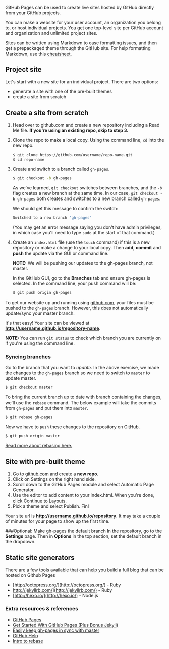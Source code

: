 <!-- Student takeaway -->
<!-- By the end of this lesson, the student should know:
- 
-->

GitHub Pages can be used to create live sites hosted by GitHub directly from your GitHub projects.

You can make a website for your user account, an organization you belong to, or host individual projects. You get one top-level site per GitHub account and organization and unlimited project sites.

Sites can be written using Markdown to ease formatting issues, and then get a prepackaged theme through the GitHub site. For help formatting Markdown, use this [cheatsheet](https://github.com/adam-p/markdown-here/wiki/Markdown-Cheatsheet).

## Project site
Let's start with a new site for an individual project. There are two options:

* generate a site with one of the pre-built themes
* create a site from scratch

## Create a site from scratch

1. Head over to github.com and create a new repository including a Read Me file. **If you're using an existing repo, skip to step 3.**

1. Clone the repo to make a local copy. Using the command line, `cd` into the new repo. 

	```bash
	$ git clone https://github.com/username/repo-name.git
	$ cd repo-name
	```

1. Create and switch to a branch called `gh-pages`.

	```bash
	$ git checkout -b gh-pages
	```

	As we've learned, `git checkout` switches between branches, and the `-b` flag creates a new branch at the same time. In our case, `git checkout -b gh-pages` both creates and switches to a new branch called `gh-pages`.

	We should get this message to confirm the switch:

	```bash
	Switched to a new branch 'gh-pages'
	```

	(You may get an error message saying you don't have admin privileges, in which case you'll need to type `sudo` at the start of that command.)

1. Create an `index.html` file (use the `touch` command) if this is a new repository or make a change to your local copy. Then **add**, **commit** and **push** the update via the GUI or command line.

	**NOTE:** We will be pushing our updates to the gh-pages branch, not master.

	In the GitHub GUI, go to the **Branches** tab and ensure gh-pages is selected. In the command line, your push command will be:

	```bash
	$ git push origin gh-pages
	```

To get our website up and running using [github.com](http://github.com), your files must be pushed to the `gh-pages` branch. However, this does not automatically update/sync your master branch.

It's that easy! Your site can be viewed at **http://username.github.io/repository-name**.

**NOTE:** You can run `git status` to check which branch you are currently on if you're using the command line.

### Syncing branches

Go to the branch that you want to *update*. In the above exercise, we made the changes to the `gh-pages` branch so we need to switch to `master` to update master.

```bash
$ git checkout master
```

To bring the current branch up to date with branch containing the changes, we'll use the `rebase` command. The below example will take the commits from `gh-pages` and put them into `master`.

```bash
$ git rebase gh-pages
```

Now we have to `push` these changes to the repository on GitHub.

```bash
$ git push origin master
```
		
[Read more about rebasing here.](http://gitready.com/intermediate/2009/01/31/intro-to-rebase.html)

## Site with pre-built theme
1. Go to [github.com](http://github.com) and create a **new repo**.
2. Click on Settings on the right hand side.
3. Scroll down to the GitHub Pages module and select Automatic Page Generator.
4. Use the editor to add content to your index.html. When you're done, click Continue to Layouts.
5. Pick a theme and select Publish. Fin!

Your site url is **http://username.github.io/repository**. It may take a couple of minutes for your page to show up the first time.

###Optional: Make gh-pages the default branch
In the repository, go to the **Settings** page. Then in **Options** in the top section, set the default branch in the dropdown.

## Static site generators
There are a few tools available that can help you build a full blog that can be hosted on Github Pages

* [http://octopress.org/](http://octopress.org/) - Ruby
* http://jekyllrb.com/](http://jekyllrb.com/) - Ruby
* [http://hexo.io/](http://hexo.io/) - Node.js


### Extra resources & references

* [GitHub Pages](https://pages.github.com/)  
* [Get Started With GitHub Pages (Plus Bonus Jekyll)](http://24ways.org/2013/get-started-with-github-pages/)
* [Easily keep gh-pages in sync with master](http://lea.verou.me/2011/10/easily-keep-gh-pages-in-sync-with-master/)
* [GitHub Help](https://help.github.com/)
* [Intro to rebase](http://gitready.com/intermediate/2009/01/31/intro-to-rebase.html)
